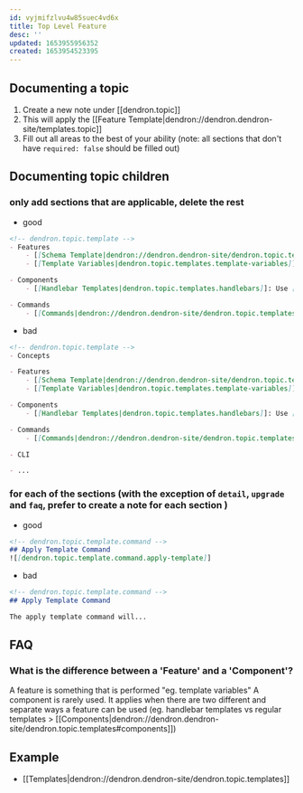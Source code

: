 ```yaml
---
id: vyjmifzlvu4w85suec4vd6x
title: Top Level Feature
desc: ''
updated: 1653955956352
created: 1653954523395
---
```


## Documenting a topic
1. Create a new note under [[dendron.topic]]
1. This will apply the [[Feature Template|dendron://dendron.dendron-site/templates.topic]]
1. Fill out all areas to the best of your ability (note: all sections that don't have `required: false` should be filled out)

## Documenting topic children

### only add sections that are applicable, delete the rest
- good
```md
<!-- dendron.topic.template -->
- Features
    - [[Schema Template|dendron://dendron.dendron-site/dendron.topic.templates.schema-template]]: Automatically apply a template when it matches a particular hierarchy pattern
    - [[Template Variables|dendron.topic.templates.template-variables]]: Pre-defined template variables that are automatically included in your templates at run time

- Components
    - [[Handlebar Templates|dendron.topic.templates.handlebars]]: Use [handlebars](https://handlebarsjs.com/guide/), a powerful templating language which enables conditionals, for loops and custom helpers to apply to your templates without executing code

- Commands
    - [[Commands|dendron://dendron.dendron-site/dendron.topic.templates.commands]]: Template Specific Commands
```
- bad
```md
<!-- dendron.topic.template -->
- Concepts

- Features
    - [[Schema Template|dendron://dendron.dendron-site/dendron.topic.templates.schema-template]]: Automatically apply a template when it matches a particular hierarchy pattern
    - [[Template Variables|dendron.topic.templates.template-variables]]: Pre-defined template variables that are automatically included in your templates at run time

- Components
    - [[Handlebar Templates|dendron.topic.templates.handlebars]]: Use [handlebars](https://handlebarsjs.com/guide/), a powerful templating language which enables conditionals, for loops and custom helpers to apply to your templates without executing code

- Commands
    - [[Commands|dendron://dendron.dendron-site/dendron.topic.templates.commands]]: Template Specific Commands

- CLI

- ...
```


### for each of the sections (with the exception of `detail`, `upgrade` and `faq`, prefer to create a note for each section )
- good
```md
<!-- dendron.topic.template.command -->
## Apply Template Command
![[dendron.topic.template.command.apply-template]]
```
- bad
```md
<!-- dendron.topic.template.command -->
## Apply Template Command

The apply template command will...
```

## FAQ

### What is the difference between a 'Feature' and a 'Component'?

A feature is something that is performed "eg. template variables"
A component is rarely used. It applies when there are two different and separate ways a feature can be used (eg. handlebar templates vs regular templates > [[Components|dendron://dendron.dendron-site/dendron.topic.templates#components]])

## Example
- [[Templates|dendron://dendron.dendron-site/dendron.topic.templates]]